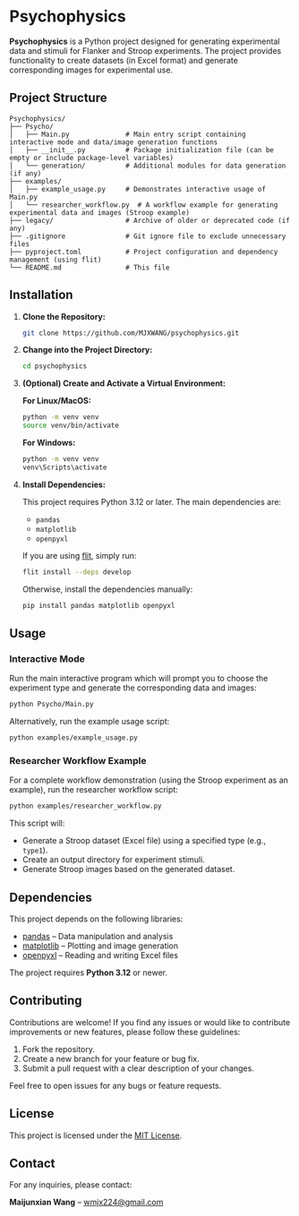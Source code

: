 # Psychophysics

**Psychophysics** is a Python project designed for generating experimental data and stimuli for Flanker and Stroop experiments. The project provides functionality to create datasets (in Excel format) and generate corresponding images for experimental use.

## Project Structure

```plaintext
Psychophysics/
├── Psycho/
│   ├── Main.py              # Main entry script containing interactive mode and data/image generation functions
│   ├── __init__.py          # Package initialization file (can be empty or include package-level variables)
│   └── generation/          # Additional modules for data generation (if any)
├── examples/
│   ├── example_usage.py     # Demonstrates interactive usage of Main.py
│   └── researcher_workflow.py  # A workflow example for generating experimental data and images (Stroop example)
├── legacy/                  # Archive of older or deprecated code (if any)
├── .gitignore               # Git ignore file to exclude unnecessary files
├── pyproject.toml           # Project configuration and dependency management (using flit)
└── README.md                # This file
```

## Installation

1. **Clone the Repository:**
   ```bash
   git clone https://github.com/MJXWANG/psychophysics.git
   ```

2. **Change into the Project Directory:**
   ```bash
   cd psychophysics
   ```

3. **(Optional) Create and Activate a Virtual Environment:**

   **For Linux/MacOS:**
   ```bash
   python -m venv venv
   source venv/bin/activate
   ```

   **For Windows:**
   ```bash
   python -m venv venv
   venv\Scripts\activate
   ```

4. **Install Dependencies:**

   This project requires Python 3.12 or later. The main dependencies are:
   - `pandas`
   - `matplotlib`
   - `openpyxl`

   If you are using [flit](https://flit.readthedocs.io/), simply run:
   ```bash
   flit install --deps develop
   ```
   Otherwise, install the dependencies manually:
   ```bash
   pip install pandas matplotlib openpyxl
   ```

## Usage

### Interactive Mode

Run the main interactive program which will prompt you to choose the experiment type and generate the corresponding data and images:
```bash
python Psycho/Main.py
```

Alternatively, run the example usage script:
```bash
python examples/example_usage.py
```

### Researcher Workflow Example

For a complete workflow demonstration (using the Stroop experiment as an example), run the researcher workflow script:
```bash
python examples/researcher_workflow.py
```

This script will:
- Generate a Stroop dataset (Excel file) using a specified type (e.g., `type1`).
- Create an output directory for experiment stimuli.
- Generate Stroop images based on the generated dataset.

## Dependencies

This project depends on the following libraries:
- [pandas](https://pandas.pydata.org/) – Data manipulation and analysis
- [matplotlib](https://matplotlib.org/) – Plotting and image generation
- [openpyxl](https://openpyxl.readthedocs.io/) – Reading and writing Excel files

The project requires **Python 3.12** or newer.

## Contributing

Contributions are welcome! If you find any issues or would like to contribute improvements or new features, please follow these guidelines:
1. Fork the repository.
2. Create a new branch for your feature or bug fix.
3. Submit a pull request with a clear description of your changes.

Feel free to open issues for any bugs or feature requests.

## License

This project is licensed under the [MIT License](LICENSE).

## Contact

For any inquiries, please contact:

**Maijunxian Wang** – [wmjx224@gmail.com](wmjx224@gmail.com)
